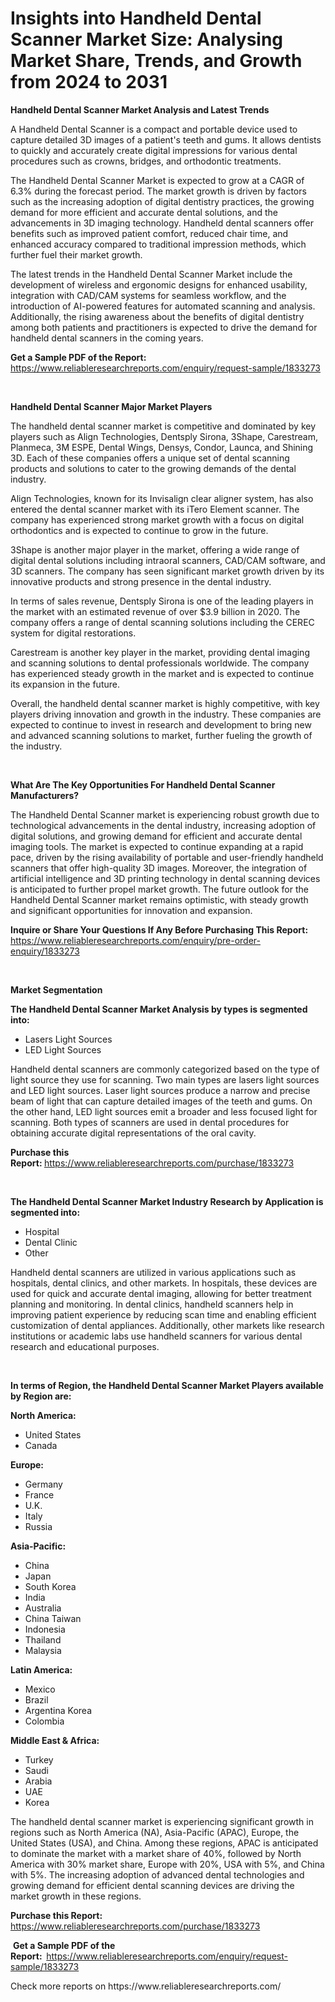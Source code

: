 <p><h1>Insights into Handheld Dental Scanner Market Size: Analysing Market Share, Trends, and Growth from 2024 to 2031</h1></p><p><strong>Handheld Dental Scanner Market Analysis and Latest Trends</strong></p>
<p><p>A Handheld Dental Scanner is a compact and portable device used to capture detailed 3D images of a patient's teeth and gums. It allows dentists to quickly and accurately create digital impressions for various dental procedures such as crowns, bridges, and orthodontic treatments.</p><p>The Handheld Dental Scanner Market is expected to grow at a CAGR of 6.3% during the forecast period. The market growth is driven by factors such as the increasing adoption of digital dentistry practices, the growing demand for more efficient and accurate dental solutions, and the advancements in 3D imaging technology. Handheld dental scanners offer benefits such as improved patient comfort, reduced chair time, and enhanced accuracy compared to traditional impression methods, which further fuel their market growth.</p><p>The latest trends in the Handheld Dental Scanner Market include the development of wireless and ergonomic designs for enhanced usability, integration with CAD/CAM systems for seamless workflow, and the introduction of AI-powered features for automated scanning and analysis. Additionally, the rising awareness about the benefits of digital dentistry among both patients and practitioners is expected to drive the demand for handheld dental scanners in the coming years.</p></p>
<p><strong>Get a Sample PDF of the Report:&nbsp;</strong> <a href="https://www.reliableresearchreports.com/enquiry/request-sample/1833273">https://www.reliableresearchreports.com/enquiry/request-sample/1833273</a></p>
<p>&nbsp;</p>
<p><strong>Handheld Dental Scanner Major Market Players</strong></p>
<p><p>The handheld dental scanner market is competitive and dominated by key players such as Align Technologies, Dentsply Sirona, 3Shape, Carestream, Planmeca, 3M ESPE, Dental Wings, Densys, Condor, Launca, and Shining 3D. Each of these companies offers a unique set of dental scanning products and solutions to cater to the growing demands of the dental industry.</p><p>Align Technologies, known for its Invisalign clear aligner system, has also entered the dental scanner market with its iTero Element scanner. The company has experienced strong market growth with a focus on digital orthodontics and is expected to continue to grow in the future.</p><p>3Shape is another major player in the market, offering a wide range of digital dental solutions including intraoral scanners, CAD/CAM software, and 3D scanners. The company has seen significant market growth driven by its innovative products and strong presence in the dental industry.</p><p>In terms of sales revenue, Dentsply Sirona is one of the leading players in the market with an estimated revenue of over $3.9 billion in 2020. The company offers a range of dental scanning solutions including the CEREC system for digital restorations.</p><p>Carestream is another key player in the market, providing dental imaging and scanning solutions to dental professionals worldwide. The company has experienced steady growth in the market and is expected to continue its expansion in the future.</p><p>Overall, the handheld dental scanner market is highly competitive, with key players driving innovation and growth in the industry. These companies are expected to continue to invest in research and development to bring new and advanced scanning solutions to market, further fueling the growth of the industry.</p></p>
<p>&nbsp;</p>
<p><strong>What Are The Key Opportunities For Handheld Dental Scanner Manufacturers?</strong></p>
<p><p>The Handheld Dental Scanner market is experiencing robust growth due to technological advancements in the dental industry, increasing adoption of digital solutions, and growing demand for efficient and accurate dental imaging tools. The market is expected to continue expanding at a rapid pace, driven by the rising availability of portable and user-friendly handheld scanners that offer high-quality 3D images. Moreover, the integration of artificial intelligence and 3D printing technology in dental scanning devices is anticipated to further propel market growth. The future outlook for the Handheld Dental Scanner market remains optimistic, with steady growth and significant opportunities for innovation and expansion.</p></p>
<p><strong>Inquire or Share Your Questions If Any Before Purchasing This Report:</strong> <a href="https://www.reliableresearchreports.com/enquiry/pre-order-enquiry/1833273">https://www.reliableresearchreports.com/enquiry/pre-order-enquiry/1833273</a></p>
<p>&nbsp;</p>
<p><strong>Market Segmentation</strong></p>
<p><strong>The Handheld Dental Scanner Market Analysis by types is segmented into:</strong></p>
<p><ul><li>Lasers Light Sources</li><li>LED Light Sources</li></ul></p>
<p><p>Handheld dental scanners are commonly categorized based on the type of light source they use for scanning. Two main types are lasers light sources and LED light sources. Laser light sources produce a narrow and precise beam of light that can capture detailed images of the teeth and gums. On the other hand, LED light sources emit a broader and less focused light for scanning. Both types of scanners are used in dental procedures for obtaining accurate digital representations of the oral cavity.</p></p>
<p><strong>Purchase this Report:&nbsp;</strong><a href="https://www.reliableresearchreports.com/purchase/1833273">https://www.reliableresearchreports.com/purchase/1833273</a></p>
<p>&nbsp;</p>
<p><strong>The Handheld Dental Scanner Market Industry Research by Application is segmented into:</strong></p>
<p><ul><li>Hospital</li><li>Dental Clinic</li><li>Other</li></ul></p>
<p><p>Handheld dental scanners are utilized in various applications such as hospitals, dental clinics, and other markets. In hospitals, these devices are used for quick and accurate dental imaging, allowing for better treatment planning and monitoring. In dental clinics, handheld scanners help in improving patient experience by reducing scan time and enabling efficient customization of dental appliances. Additionally, other markets like research institutions or academic labs use handheld scanners for various dental research and educational purposes.</p></p>
<p>&nbsp;</p>
<p><strong>In terms of Region, the Handheld Dental Scanner Market Players available by Region are:</strong></p>
<p>
    <p> <strong> North America: </strong>
        <ul>
            <li>United States</li>
            <li>Canada</li>
        </ul>
        </p> 
    <p> <strong> Europe: </strong>
        <ul>
            <li>Germany</li>
            <li>France</li>
            <li>U.K.</li>
            <li>Italy</li>
            <li>Russia</li>
        </ul>
        </p> 
    <p> <strong> Asia-Pacific: </strong>
        <ul>
            <li>China</li>
            <li>Japan</li>
            <li>South Korea</li>
            <li>India</li>
            <li>Australia</li>
            <li>China Taiwan</li>
            <li>Indonesia</li>
            <li>Thailand</li>
            <li>Malaysia</li>
        </ul>
        </p> 
    <p> <strong> Latin America: </strong>
        <ul>
            <li>Mexico</li>
            <li>Brazil</li>
            <li>Argentina Korea</li>
            <li>Colombia</li>
        </ul>
        </p> 
    <p> <strong> Middle East & Africa: </strong>
        <ul>
            <li>Turkey</li>
            <li>Saudi</li>
            <li>Arabia</li>
            <li>UAE</li>
            <li>Korea</li>
        </ul>
    </p>
    </p>
<p><p>The handheld dental scanner market is experiencing significant growth in regions such as North America (NA), Asia-Pacific (APAC), Europe, the United States (USA), and China. Among these regions, APAC is anticipated to dominate the market with a market share of 40%, followed by North America with 30% market share, Europe with 20%, USA with 5%, and China with 5%. The increasing adoption of advanced dental technologies and growing demand for efficient dental scanning devices are driving the market growth in these regions.</p></p>
<p><strong>Purchase this Report: </strong><a href="https://www.reliableresearchreports.com/purchase/1833273">https://www.reliableresearchreports.com/purchase/1833273</a></p>
<p>&nbsp;<strong>Get a Sample PDF of the Report:&nbsp;&nbsp;</strong><a href="https://www.reliableresearchreports.com/enquiry/request-sample/1833273">https://www.reliableresearchreports.com/enquiry/request-sample/1833273</a></p>
<p><strong></strong></p>
<p>Check more reports on https://www.reliableresearchreports.com/</p>